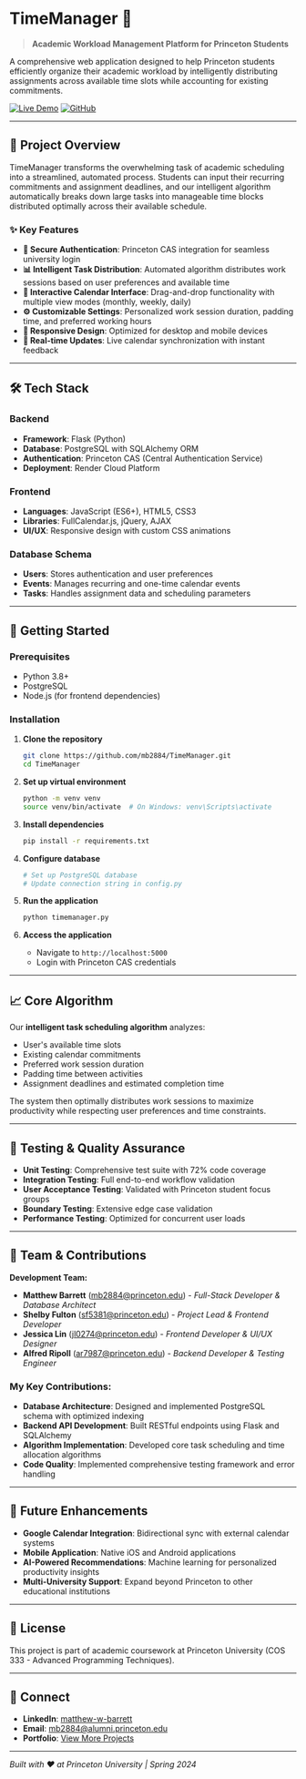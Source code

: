 # TimeManager 📅

> **Academic Workload Management Platform for Princeton Students**

A comprehensive web application designed to help Princeton students efficiently organize their academic workload by intelligently distributing assignments across available time slots while accounting for existing commitments.

[![Live Demo](https://img.shields.io/badge/🌐_Live_Demo-Visit_App-blue?style=for-the-badge)](https://timemanager-moig.onrender.com)
[![GitHub](https://img.shields.io/badge/GitHub-Repository-black?style=for-the-badge&logo=github)](https://github.com/mb2884/TimeManager)

---

## 🎯 Project Overview

TimeManager transforms the overwhelming task of academic scheduling into a streamlined, automated process. Students can input their recurring commitments and assignment deadlines, and our intelligent algorithm automatically breaks down large tasks into manageable time blocks distributed optimally across their available schedule.

### ✨ Key Features

- **🔐 Secure Authentication**: Princeton CAS integration for seamless university login
- **📊 Intelligent Task Distribution**: Automated algorithm distributes work sessions based on user preferences and available time
- **🎨 Interactive Calendar Interface**: Drag-and-drop functionality with multiple view modes (monthly, weekly, daily)
- **⚙️ Customizable Settings**: Personalized work session duration, padding time, and preferred working hours
- **📱 Responsive Design**: Optimized for desktop and mobile devices
- **🔄 Real-time Updates**: Live calendar synchronization with instant feedback

---

## 🛠️ Tech Stack

### **Backend**
- **Framework**: Flask (Python)
- **Database**: PostgreSQL with SQLAlchemy ORM
- **Authentication**: Princeton CAS (Central Authentication Service)
- **Deployment**: Render Cloud Platform

### **Frontend**
- **Languages**: JavaScript (ES6+), HTML5, CSS3
- **Libraries**: FullCalendar.js, jQuery, AJAX
- **UI/UX**: Responsive design with custom CSS animations

### **Database Schema**
- **Users**: Stores authentication and user preferences
- **Events**: Manages recurring and one-time calendar events
- **Tasks**: Handles assignment data and scheduling parameters

---

## 🚀 Getting Started

### Prerequisites
- Python 3.8+
- PostgreSQL
- Node.js (for frontend dependencies)

### Installation

1. **Clone the repository**
   ```bash
   git clone https://github.com/mb2884/TimeManager.git
   cd TimeManager
   ```

2. **Set up virtual environment**
   ```bash
   python -m venv venv
   source venv/bin/activate  # On Windows: venv\Scripts\activate
   ```

3. **Install dependencies**
   ```bash
   pip install -r requirements.txt
   ```

4. **Configure database**
   ```bash
   # Set up PostgreSQL database
   # Update connection string in config.py
   ```

5. **Run the application**
   ```bash
   python timemanager.py
   ```

6. **Access the application**
   - Navigate to `http://localhost:5000`
   - Login with Princeton CAS credentials

---

## 📈 Core Algorithm

Our **intelligent task scheduling algorithm** analyzes:
- User's available time slots
- Existing calendar commitments  
- Preferred work session duration
- Padding time between activities
- Assignment deadlines and estimated completion time

The system then optimally distributes work sessions to maximize productivity while respecting user preferences and time constraints.

---

## 🧪 Testing & Quality Assurance

- **Unit Testing**: Comprehensive test suite with 72% code coverage
- **Integration Testing**: Full end-to-end workflow validation
- **User Acceptance Testing**: Validated with Princeton student focus groups
- **Boundary Testing**: Extensive edge case validation
- **Performance Testing**: Optimized for concurrent user loads

---

## 👥 Team & Contributions

**Development Team:**
- **Matthew Barrett** (mb2884@princeton.edu) - *Full-Stack Developer & Database Architect*
- **Shelby Fulton** (sf5381@princeton.edu) - *Project Lead & Frontend Developer*  
- **Jessica Lin** (jl0274@princeton.edu) - *Frontend Developer & UI/UX Designer*
- **Alfred Ripoll** (ar7987@princeton.edu) - *Backend Developer & Testing Engineer*

### My Key Contributions:
- **Database Architecture**: Designed and implemented PostgreSQL schema with optimized indexing
- **Backend API Development**: Built RESTful endpoints using Flask and SQLAlchemy
- **Algorithm Implementation**: Developed core task scheduling and time allocation algorithms
- **Code Quality**: Implemented comprehensive testing framework and error handling

---

## 🔮 Future Enhancements

- **Google Calendar Integration**: Bidirectional sync with external calendar systems
- **Mobile Application**: Native iOS and Android applications
- **AI-Powered Recommendations**: Machine learning for personalized productivity insights
- **Multi-University Support**: Expand beyond Princeton to other educational institutions

---

## 📝 License

This project is part of academic coursework at Princeton University (COS 333 - Advanced Programming Techniques).

---

## 🤝 Connect

- **LinkedIn**: [matthew-w-barrett](https://linkedin.com/in/matthew-w-barrett)
- **Email**: mb2884@alumni.princeton.edu
- **Portfolio**: [View More Projects](https://github.com/mb2884)

---

*Built with ❤️ at Princeton University | Spring 2024*
